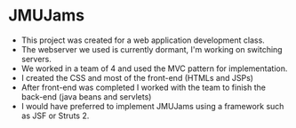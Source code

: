 JMUJams
=======

- This project was created for a web application development class.
- The webserver we used is currently dormant, I'm working on switching servers.
- We worked in a team of 4 and used the MVC pattern for implementation.
- I created the CSS and most of the front-end (HTMLs and JSPs)
- After front-end was completed I worked with the team to finish the back-end (java beans and servlets)
- I would have preferred to implement JMUJams using a framework such as JSF or Struts 2. 
